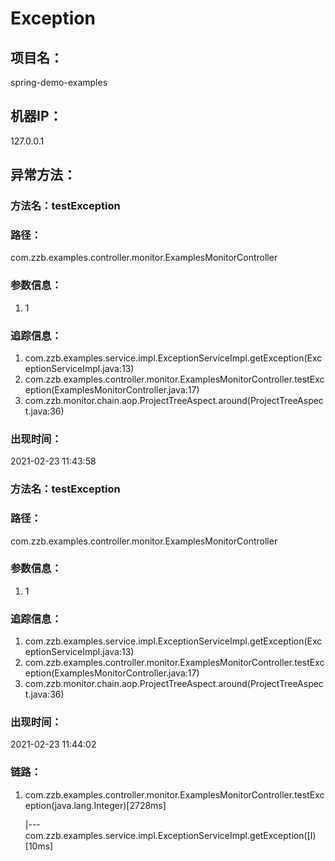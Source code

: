 # Exception

## 项目名：

spring-demo-examples

## 机器IP：

127.0.0.1

## 异常方法：

### 方法名：**testException**

### 路径：

com.zzb.examples.controller.monitor.ExamplesMonitorController

### 参数信息：

1. 1

### 追踪信息：

1. com.zzb.examples.service.impl.ExceptionServiceImpl.getException(ExceptionServiceImpl.java:13)
1. com.zzb.examples.controller.monitor.ExamplesMonitorController.testException(ExamplesMonitorController.java:17)
1. com.zzb.monitor.chain.aop.ProjectTreeAspect.around(ProjectTreeAspect.java:36)

### 出现时间：

2021-02-23 11:43:58

### 方法名：**testException**

### 路径：

com.zzb.examples.controller.monitor.ExamplesMonitorController

### 参数信息：

1. 1

### 追踪信息：

1. com.zzb.examples.service.impl.ExceptionServiceImpl.getException(ExceptionServiceImpl.java:13)
1. com.zzb.examples.controller.monitor.ExamplesMonitorController.testException(ExamplesMonitorController.java:17)
1. com.zzb.monitor.chain.aop.ProjectTreeAspect.around(ProjectTreeAspect.java:36)

### 出现时间：

2021-02-23 11:44:02

### 链路：

1. com.zzb.examples.controller.monitor.ExamplesMonitorController.testException(java.lang.Integer)[2728ms]

   |---	com.zzb.examples.service.impl.ExceptionServiceImpl.getException([I)[10ms]

